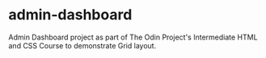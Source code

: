# admin-dashboard
Admin Dashboard project as part of The Odin Project's Intermediate HTML and CSS Course to demonstrate Grid layout. 
